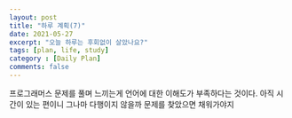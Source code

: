 ```yaml
---
layout: post
title: "하루 계획(7)"
date: 2021-05-27
excerpt: "오늘 하루는 후회없이 살았나요?"
tags: [plan, life, study]
category : [Daily Plan]
comments: false
---
```

프로그래머스 문제를 풀며 느끼는게 언어에 대한 이해도가 부족하다는 것이다. 아직 시간이 있는 편이니 그나마 다행이지 않을까 문제를 찾았으면 채워가야지